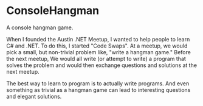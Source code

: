 # ConsoleHangman
A console hangman game.

When I founded the Austin .NET Meetup, I wanted to help people to learn C# and .NET. To do this, I started 
"Code Swaps". At a meetup, we would pick a small, but non-trivial problem like, "write a hangman game." 
Before the next meetup, We would all write (or attempt to write) a program that solves the problem and 
would then exchange questions and solutions at the next meetup.

The best way to learn to program is to actually write programs. And even something as trivial as a hangman 
game can lead to interesting questions and elegant solutions.
